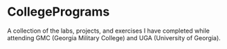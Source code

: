 # CollegePrograms
A collection of the labs, projects, and exercises I have completed while attending GMC (Georgia Military College) and UGA (University of Georgia).
